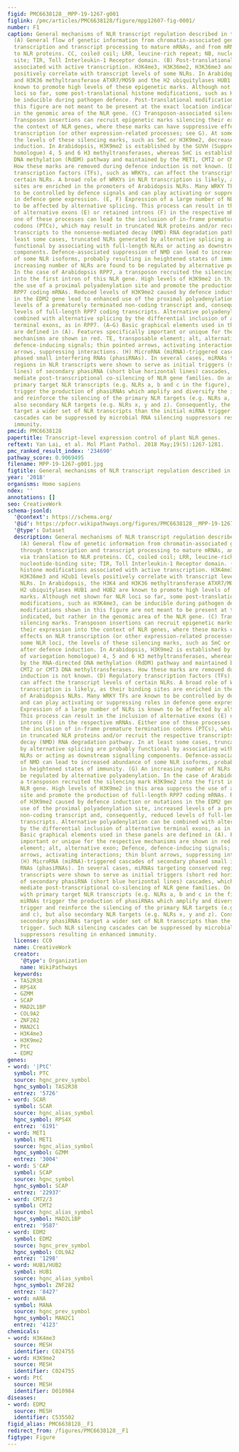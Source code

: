 ```yaml
---
figid: PMC6638128__MPP-19-1267-g001
figlink: /pmc/articles/PMC6638128/figure/mpp12607-fig-0001/
number: F1
caption: General mechanisms of NLR transcript regulation described in this review.
  (A) General flow of genetic information from chromatin‐associated genomic DNA through
  transcription and transcript processing to mature mRNAs, and from mRNAs via translation
  to NLR proteins. CC, coiled coil; LRR, leucine‐rich repeat; NB, nucleotide‐binding
  site; TIR, Toll Interleukin‐1 Receptor domain. (B) Post‐translational histone modifications
  associated with active transcription. H3K4me3, H3K36me2, H3K36me3 and H2ub1 levels
  positively correlate with transcript levels of some NLRs. In Arabidopsis, the H3K4
  and H3K36 methyltransferase ATXR7/MOS9 and the H2 ubiquitylases HUB1 and HUB2 are
  known to promote high levels of these epigenetic marks. Although not shown for NLR
  loci so far, some post‐translational histone modifications, such as H3K4me3, can
  be inducible during pathogen defence. Post‐translational modifications shown in
  this figure are not meant to be present at the exact location indicated, but rather
  in the genomic area of the NLR gene. (C) Transposon‐associated silencing marks.
  Transposon insertions can recruit epigenetic marks silencing their expression into
  the context of NLR genes, where these marks can have suppressive effects on NLR
  transcription (or other expression‐related processes; see G). At some NLR loci,
  the levels of these silencing marks, such as 5mC or H3K9me2, decrease after defence
  induction. In Arabidopsis, H3K9me2 is established by the SUVH (Suppressor of variegation
  homologue) 4, 5 and 6 H3 methyltransferases, whereas 5mC is established by the RNA‐directed
  DNA methylation (RdDM) pathway and maintained by the MET1, CMT2 or CMT3 DNA methyltransferases.
  How these marks are removed during defence induction is not known. (D) Regulatory
  transcription factors (TFs), such as WRKYs, can affect the transcript levels of
  certain NLRs. A broad role of WRKYs in NLR transcription is likely, as their binding
  sites are enriched in the promoters of Arabidopsis NLRs. Many WRKY TFs are known
  to be controlled by defence signals and can play activating or suppressing roles
  in defence gene expression. (E, F) Expression of a large number of NLRs is known
  to be affected by alternative splicing. This process can result in the inclusion
  of alternative exons (E) or retained introns (F) in the respective mRNAs. Either
  one of these processes can lead to the inclusion of in‐frame premature termination
  codons (PTCs), which may result in truncated NLR proteins and/or recruit the respective
  transcripts to the nonsense‐mediated decay (NMD) RNA degradation pathway. In at
  least some cases, truncated NLRs generated by alternative splicing are probably
  functional by associating with full‐length NLRs or acting as downstream signalling
  components. Defence‐associated suppression of NMD can lead to increased abundance
  of some NLR isoforms, probably resulting in heightened states of immunity. (G) An
  increasing number of NLRs are found to be regulated by alternative polyadenylation.
  In the case of Arabidopsis RPP7, a transposon recruited the silencing mark H3K9me2
  into the first intron of this NLR gene. High levels of H3K9me2 in this area suppress
  the use of a proximal polyadenylation site and promote the production of full‐length
  RPP7 coding mRNAs. Reduced levels of H3K9me2 caused by defence induction or mutations
  in the EDM2 gene lead to enhanced use of the proximal polyadenylation site, increased
  levels of a prematurely terminated non‐coding transcript and, consequently, reduced
  levels of full‐length RPP7 coding transcripts. Alternative polyadenylation can be
  combined with alternative splicing by the differential inclusion of alternative
  terminal exons, as in RPP7. (A–G) Basic graphical elements used in these panels
  are defined in (A). Features specifically important or unique for the respective
  mechanisms are shown in red. TE, transposable element; alt, alternative exon; Defence,
  defence‐inducing signals; thin pointed arrows, activating interactions; thin blunt
  arrows, suppressing interactions. (H) MicroRNA (miRNA)‐triggered cascades of secondary
  phased small interfering RNAs (phasiRNAs). In several cases, miRNAs targeting conserved
  regions in NLR transcripts were shown to serve as initial triggers (short red horizontal
  lines) of secondary phasiRNA (short blue horizontal lines) cascades, which comprehensively
  mediate post‐transcriptional co‐silencing of NLR gene families. On association with
  primary target NLR transcripts (e.g. NLRs a, b and c in the figure), these miRNAs
  trigger the production of phasiRNAs which amplify and diversify the initial trigger
  and reinforce the silencing of the primary NLR targets (e.g. NLRs a, b and c), but
  also secondary NLR targets (e.g. NLRs x, y and z). Consequently, the secondary phasiRNAs
  target a wider set of NLR transcripts than the initial miRNA trigger. Such NLR silencing
  cascades can be suppressed by microbial RNA silencing suppressors resulting in enhanced
  immunity.
pmcid: PMC6638128
papertitle: Transcript‐level expression control of plant NLR genes.
reftext: Yan Lai, et al. Mol Plant Pathol. 2018 May;19(5):1267-1281.
pmc_ranked_result_index: '234690'
pathway_score: 0.9069495
filename: MPP-19-1267-g001.jpg
figtitle: General mechanisms of NLR transcript regulation described in this review
year: '2018'
organisms: Homo sapiens
ndex: ''
annotations: []
seo: CreativeWork
schema-jsonld:
  '@context': https://schema.org/
  '@id': https://pfocr.wikipathways.org/figures/PMC6638128__MPP-19-1267-g001.html
  '@type': Dataset
  description: General mechanisms of NLR transcript regulation described in this review.
    (A) General flow of genetic information from chromatin‐associated genomic DNA
    through transcription and transcript processing to mature mRNAs, and from mRNAs
    via translation to NLR proteins. CC, coiled coil; LRR, leucine‐rich repeat; NB,
    nucleotide‐binding site; TIR, Toll Interleukin‐1 Receptor domain. (B) Post‐translational
    histone modifications associated with active transcription. H3K4me3, H3K36me2,
    H3K36me3 and H2ub1 levels positively correlate with transcript levels of some
    NLRs. In Arabidopsis, the H3K4 and H3K36 methyltransferase ATXR7/MOS9 and the
    H2 ubiquitylases HUB1 and HUB2 are known to promote high levels of these epigenetic
    marks. Although not shown for NLR loci so far, some post‐translational histone
    modifications, such as H3K4me3, can be inducible during pathogen defence. Post‐translational
    modifications shown in this figure are not meant to be present at the exact location
    indicated, but rather in the genomic area of the NLR gene. (C) Transposon‐associated
    silencing marks. Transposon insertions can recruit epigenetic marks silencing
    their expression into the context of NLR genes, where these marks can have suppressive
    effects on NLR transcription (or other expression‐related processes; see G). At
    some NLR loci, the levels of these silencing marks, such as 5mC or H3K9me2, decrease
    after defence induction. In Arabidopsis, H3K9me2 is established by the SUVH (Suppressor
    of variegation homologue) 4, 5 and 6 H3 methyltransferases, whereas 5mC is established
    by the RNA‐directed DNA methylation (RdDM) pathway and maintained by the MET1,
    CMT2 or CMT3 DNA methyltransferases. How these marks are removed during defence
    induction is not known. (D) Regulatory transcription factors (TFs), such as WRKYs,
    can affect the transcript levels of certain NLRs. A broad role of WRKYs in NLR
    transcription is likely, as their binding sites are enriched in the promoters
    of Arabidopsis NLRs. Many WRKY TFs are known to be controlled by defence signals
    and can play activating or suppressing roles in defence gene expression. (E, F)
    Expression of a large number of NLRs is known to be affected by alternative splicing.
    This process can result in the inclusion of alternative exons (E) or retained
    introns (F) in the respective mRNAs. Either one of these processes can lead to
    the inclusion of in‐frame premature termination codons (PTCs), which may result
    in truncated NLR proteins and/or recruit the respective transcripts to the nonsense‐mediated
    decay (NMD) RNA degradation pathway. In at least some cases, truncated NLRs generated
    by alternative splicing are probably functional by associating with full‐length
    NLRs or acting as downstream signalling components. Defence‐associated suppression
    of NMD can lead to increased abundance of some NLR isoforms, probably resulting
    in heightened states of immunity. (G) An increasing number of NLRs are found to
    be regulated by alternative polyadenylation. In the case of Arabidopsis RPP7,
    a transposon recruited the silencing mark H3K9me2 into the first intron of this
    NLR gene. High levels of H3K9me2 in this area suppress the use of a proximal polyadenylation
    site and promote the production of full‐length RPP7 coding mRNAs. Reduced levels
    of H3K9me2 caused by defence induction or mutations in the EDM2 gene lead to enhanced
    use of the proximal polyadenylation site, increased levels of a prematurely terminated
    non‐coding transcript and, consequently, reduced levels of full‐length RPP7 coding
    transcripts. Alternative polyadenylation can be combined with alternative splicing
    by the differential inclusion of alternative terminal exons, as in RPP7. (A–G)
    Basic graphical elements used in these panels are defined in (A). Features specifically
    important or unique for the respective mechanisms are shown in red. TE, transposable
    element; alt, alternative exon; Defence, defence‐inducing signals; thin pointed
    arrows, activating interactions; thin blunt arrows, suppressing interactions.
    (H) MicroRNA (miRNA)‐triggered cascades of secondary phased small interfering
    RNAs (phasiRNAs). In several cases, miRNAs targeting conserved regions in NLR
    transcripts were shown to serve as initial triggers (short red horizontal lines)
    of secondary phasiRNA (short blue horizontal lines) cascades, which comprehensively
    mediate post‐transcriptional co‐silencing of NLR gene families. On association
    with primary target NLR transcripts (e.g. NLRs a, b and c in the figure), these
    miRNAs trigger the production of phasiRNAs which amplify and diversify the initial
    trigger and reinforce the silencing of the primary NLR targets (e.g. NLRs a, b
    and c), but also secondary NLR targets (e.g. NLRs x, y and z). Consequently, the
    secondary phasiRNAs target a wider set of NLR transcripts than the initial miRNA
    trigger. Such NLR silencing cascades can be suppressed by microbial RNA silencing
    suppressors resulting in enhanced immunity.
  license: CC0
  name: CreativeWork
  creator:
    '@type': Organization
    name: WikiPathways
  keywords:
  - TAS2R38
  - RPS4X
  - GZMM
  - SCAP
  - MAD2L1BP
  - COL9A2
  - ZNF282
  - MAN2C1
  - H3K4me3
  - H3K9me2
  - PtC
  - EDM2
genes:
- word: '|PtC'
  symbol: PTC
  source: hgnc_prev_symbol
  hgnc_symbol: TAS2R38
  entrez: '5726'
- word: SCAR
  symbol: SCAR
  source: hgnc_alias_symbol
  hgnc_symbol: RPS4X
  entrez: '6191'
- word: MET1
  symbol: MET1
  source: hgnc_alias_symbol
  hgnc_symbol: GZMM
  entrez: '3004'
- word: S'CAP
  symbol: SCAP
  source: hgnc_symbol
  hgnc_symbol: SCAP
  entrez: '22937'
- word: CMT2/3
  symbol: CMT2
  source: hgnc_alias_symbol
  hgnc_symbol: MAD2L1BP
  entrez: '9587'
- word: EDM2
  symbol: EDM2
  source: hgnc_prev_symbol
  hgnc_symbol: COL9A2
  entrez: '1298'
- word: HUB1/HUB2
  symbol: HUB1
  source: hgnc_alias_symbol
  hgnc_symbol: ZNF282
  entrez: '8427'
- word: mANA
  symbol: MANA
  source: hgnc_prev_symbol
  hgnc_symbol: MAN2C1
  entrez: '4123'
chemicals:
- word: H3K4me3
  source: MESH
  identifier: C024755
- word: H3K9me2
  source: MESH
  identifier: C024755
- word: PtC
  source: MESH
  identifier: D010984
diseases:
- word: EDM2
  source: MESH
  identifier: C535502
figid_alias: PMC6638128__F1
redirect_from: /figures/PMC6638128__F1
figtype: Figure
---
```

